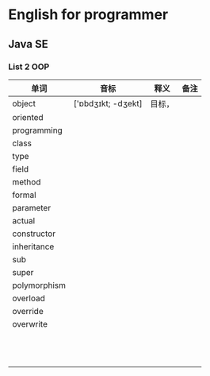 # English for programmer
## Java SE 
### List 2 OOP

|单词|音标|释义|备注|
|---|---|---|---|
|object|['ɒbdʒɪkt; -dʒekt]|目标，||
|oriented||||
|programming||||
|class||||
|type||||
|field||||
|method||||
|formal||||
|parameter||||
|actual||||
|constructor||||
|inheritance||||
|sub||||
|super||||
|polymorphism||||
|overload||||
|override||||
|overwrite||||
|||||
|||||
|||||
|||||
|||||
|||||
|||||
|||||
|||||
|||||
|||||
|||||

